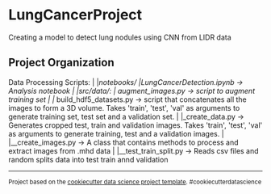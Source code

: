 LungCancerProject
==============================

Creating a model to detect lung nodules using CNN from LIDR data

Project Organization
------------
Data Processing Scripts:
|
|_notebooks/
    |__LungCancerDetection.ipynb -> Analysis notebook
    |
|_src/data/:
    |__ augment_images.py      -> script to augment training set
    |
    |__ build_hdf5_datasets.py -> script that concatenates all the images to form a 3D volume. Takes 'train', 'test', 'val' as arguments to generate training set, test set and a validation set.
    |
    |_create_data.py           -> Generates cropped test, train and validation images. Takes 'train', 'test', 'val' as arguments to generate training, test and a validation images.
    |
    |__create_images.py        -> A class that contains methods to process and extract images from .mhd data
    |
    |__test_train_split.py     -> Reads csv files and random splits data into test train annd validation
  



--------

<p><small>Project based on the <a target="_blank" href="https://drivendata.github.io/cookiecutter-data-science/">cookiecutter data science project template</a>. #cookiecutterdatascience</small></p>
